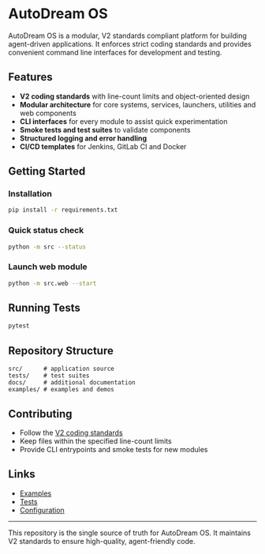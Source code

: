 # AutoDream OS

AutoDream OS is a modular, V2 standards compliant platform for building agent-driven applications.
It enforces strict coding standards and provides convenient command line interfaces for development and testing.

## Features
- **V2 coding standards** with line-count limits and object-oriented design
- **Modular architecture** for core systems, services, launchers, utilities and web components
- **CLI interfaces** for every module to assist quick experimentation
- **Smoke tests and test suites** to validate components
- **Structured logging and error handling**
- **CI/CD templates** for Jenkins, GitLab CI and Docker

## Getting Started
### Installation
```bash
pip install -r requirements.txt
```

### Quick status check
```bash
python -m src --status
```

### Launch web module
```bash
python -m src.web --start
```

## Running Tests
```bash
pytest
```

## Repository Structure
```
src/      # application source
tests/    # test suites
docs/     # additional documentation
examples/ # examples and demos
```

## Contributing
- Follow the [V2 coding standards](V2_CODING_STANDARDS.md)
- Keep files within the specified line-count limits
- Provide CLI entrypoints and smoke tests for new modules

## Links
- [Examples](examples/)
- [Tests](tests/)
- [Configuration](config/)

---
This repository is the single source of truth for AutoDream OS. It maintains V2 standards to ensure high-quality, agent-friendly code.
